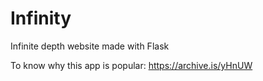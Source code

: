 Infinity
========

Infinite depth website made with Flask

To know why this app is popular: https://archive.is/yHnUW
